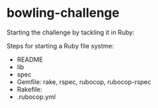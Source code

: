 # bowling-challenge

Starting the challenge by tackling it in Ruby: 

Steps for starting a Ruby file systme: 
- README
- lib
- spec
- Gemfile: rake, rspec, rubocop, rubocop-rspec
- Rakefile: 
- .rubocop.yml
